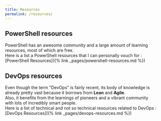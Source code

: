 ```yaml
---
title: Resources
permalink: /resources/
---
```


## PowerShell resources  

PowerShell has an awesome community and a large amount of learning resources, most of which are free.  
Here is a list a PowerShell resources that I can personally vouch for :  
[PowerShell Resources]({% link _pages/powershell-resources.md %})

## DevOps resources  

Even though the term "DevOps" is fairly recent, its body of knowledge is already pretty vast because it borrows from **Lean** and **Agile**.  
Also, it benefits from the learnings of pioneers and a vibrant community with lots of incredibly smart people.  
Here is a list of technical and not so technical resources related to DevOps :  
[DevOps Resources]({% link _pages/devops-resources.md %})  
